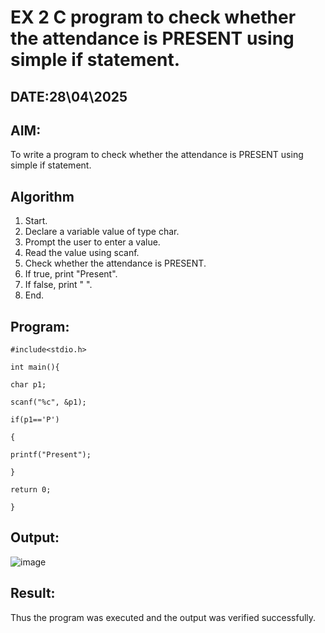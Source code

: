 # EX 2 C program to check whether the attendance is PRESENT using simple if statement.
## DATE:28\04\2025
## AIM:
To write a program to check whether the attendance is PRESENT using simple if statement.

## Algorithm
1. Start. 
2. Declare a variable value of type char. 
3. Prompt the user to enter a value. 
4. Read the value using scanf. 
5. Check whether the attendance is PRESENT. 
6. If true, print "Present". 
7. If false, print " ". 
8. End.  

## Program:
```
#include<stdio.h>
 
int main(){ 

char p1; 

scanf("%c", &p1);
 
if(p1=='P') 

{ 

printf("Present"); 

} 

return 0; 

}
```
## Output:

![image](https://github.com/user-attachments/assets/c55b68e3-a4c1-4900-8b39-ad6bebe7a64b)

## Result:
Thus the program was executed and the output was verified successfully.
